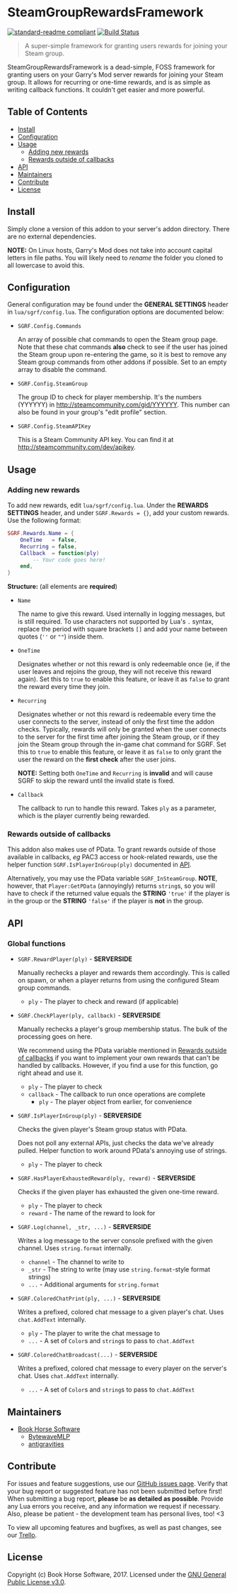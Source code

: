 # SteamGroupRewardsFramework

[![standard-readme compliant](https://img.shields.io/badge/readme%20style-standard-brightgreen.svg?style=flat-square)](https://github.com/RichardLitt/standard-readme) [![Build Status](https://travis-ci.org/BookHorseSoftware/SteamGroupRewardsFramework.svg?branch=master)](https://travis-ci.org/BookHorseSoftware/SteamGroupRewardsFramework)

> A super-simple framework for granting users rewards for joining your Steam group.

SteamGroupRewardsFramework is a dead-simple, FOSS framework for granting users on your Garry's Mod server rewards for joining your Steam group. It allows for recurring or one-time rewards, and is as simple as writing callback functions. It couldn't get easier and more powerful.

## Table of Contents

- [Install](#install)
- [Configuration](#configuration)
- [Usage](#usage)
  - [Adding new rewards](#adding-new-rewards)
  - [Rewards outside of callbacks](#rewards-outside-of-callbacks)
- [API](#api)
- [Maintainers](#maintainers)
- [Contribute](#contribute)
- [License](#license)

## Install

Simply clone a version of this addon to your server's addon directory. There are no external dependencies.

**NOTE:** On Linux hosts, Garry's Mod does not take into account capital letters in file paths. You will likely need to _rename_ the folder you cloned to all lowercase to avoid this.

## Configuration

General configuration may be found under the **GENERAL SETTINGS** header in `lua/sgrf/config.lua`. The configuration options are documented below:

- `SGRF.Config.Commands`

  An array of possible chat commands to open the Steam group page. Note that these chat commands **also** check to see if the user has joined the Steam group upon re-entering the game, so it is best to remove any Steam group commands from other addons if possible. Set to an empty array to disable the command.

- `SGRF.Config.SteamGroup`

  The group ID to check for player membership. It's the numbers (YYYYYY) in http://steamcommunity.com/gid/YYYYYY. This number can also be found in your group's "edit profile" section.

- `SGRF.Config.SteamAPIKey`

  This is a Steam Community API key. You can find it at http://steamcommunity.com/dev/apikey.

## Usage

### Adding new rewards

To add new rewards, edit `lua/sgrf/config.lua`. Under the **REWARDS SETTINGS** header, and under `SGRF.Rewards = {}`, add your custom rewards. Use the following format:

```lua
SGRF.Rewards.Name = {
    OneTime   = false,
    Recurring = false,
    Callback  = function(ply)
        -- Your code goes here!
    end,
}
```

**Structure:** (all elements are **required**)

- `Name`

  The name to give this reward. Used internally in logging messages, but is still required. To use characters not supported by Lua's `.` syntax, replace the period with square brackets `[]` and add your name between quotes (`''` or `""`) inside them.

- `OneTime`

  Designates whether or not this reward is only redeemable once (ie, if the user leaves and rejoins the group, they will not receive this reward again). Set this to `true` to enable this feature, or leave it as `false` to grant the reward every time they join.

- `Recurring`

  Designates whether or not this reward is redeemable every time the user connects to the server, instead of only the first time the addon checks. Typically, rewards will only be granted when the user connects to the server for the first time after joining the Steam group, or if they join the Steam group through the in-game chat command for SGRF. Set this to `true` to enable this feature, or leave it as `false` to only grant the user the reward on the **first check** after the user joins.

  **NOTE:** Setting both `OneTime` and `Recurring` is **invalid** and will cause SGRF to skip the reward until the invalid state is fixed.

- `Callback`

  The callback to run to handle this reward. Takes `ply` as a parameter, which is the player currently being rewarded.

### Rewards outside of callbacks

This addon also makes use of PData. To grant rewards outside of those available in callbacks, _eg_ PAC3 access or hook-related rewards, use the helper function `SGRF.IsPlayerInGroup(ply)` documented in [API](#api).

Alternatively, you may use the PData variable `SGRF_InSteamGroup`. **NOTE**, however, that `Player:GetPData` (annoyingly) returns `string`s, so you will have to check if the returned value equals the **STRING** `'true'` if the player is in the group or the **STRING** `'false'` if the player is **not** in the group.

## API

### Global functions

- `SGRF.RewardPlayer(ply)` - **SERVERSIDE**

  Manually rechecks a player and rewards them accordingly. This is called on spawn, or when a player returns from using the configured Steam group commands.

  - `ply` - The player to check and reward (if applicable)

- `SGRF.CheckPlayer(ply, callback)` - **SERVERSIDE**

  Manually rechecks a player's group membership status. The bulk of the processing goes on here.

  We recommend using the PData variable mentioned in [Rewards outside of callbacks](#rewards-outside-of-callbacks) if you want to implement your own rewards that can't be handled by callbacks. However, if you find a use for this function, go right ahead and use it.

  - `ply` - The player to check
  - `callback` - The callback to run once operations are complete
    - `ply` - The player object from earlier, for convenience

- `SGRF.IsPlayerInGroup(ply)` - **SERVERSIDE**

  Checks the given player's Steam group status with PData.

  Does not poll any external APIs, just checks the data we've already pulled. Helper function to work around PData's annoying use of strings.

  - `ply` - The player to check

- `SGRF.HasPlayerExhaustedReward(ply, reward)` - **SERVERSIDE**

  Checks if the given player has exhausted the given one-time reward.

  - `ply` - The player to check
  - `reward` - The name of the reward to look for

- `SGRF.Log(channel, _str, ...)` - **SERVERSIDE**

  Writes a log message to the server console prefixed with the given channel. Uses `string.format` internally.

  - `channel` - The channel to write to
  - `_str` - The string to write (may use `string.format`-style format strings)
  - `...` - Additional arguments for `string.format`

- `SGRF.ColoredChatPrint(ply, ...)` - **SERVERSIDE**

  Writes a prefixed, colored chat message to a given player's chat. Uses `chat.AddText` internally.

  - `ply` - The player to write the chat message to
  - `...` - A set of `Color`s and `string`s to pass to `chat.AddText`

- `SGRF.ColoredChatBroadcast(...)` - **SERVERSIDE**

  Writes a prefixed, colored chat message to every player on the server's chat. Uses `chat.AddText` internally.

  - `...` - A set of `Color`s and `string`s to pass to `chat.AddText`

## Maintainers

- [Book Horse Software](https://github.com/BookHorseSoftware)
  - [BytewaveMLP](https://github.com/BytewaveMLP)
  - [antigravities](https://alexandra.moe/)

## Contribute

For issues and feature suggestions, use our [GitHub issues page](https://github.com/BookHorseSoftware/SteamGroupRewardsFramework/issues). Verify that your bug report or suggested feature has not been submitted before first! When submitting a bug report, **please** be **as detailed as possible**. Provide any Lua errors you receive, and any information we request if necessary. Also, please be patient - the development team has personal lives, too! <3

To view all upcoming features and bugfixes, as well as past changes, see our [Trello](https://trello.com/b/tIDu8ShH/steam-group-rewards).

## License

Copyright (c) Book Horse Software, 2017. Licensed under the [GNU General Public License v3.0](LICENSE).

